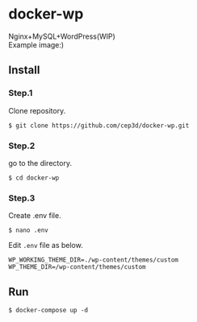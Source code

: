 # docker-wp
Nginx+MySQL+WordPress(WIP)  
Example image:)

## Install

### Step.1
Clone repository.
```
$ git clone https://github.com/cep3d/docker-wp.git
```

### Step.2
go to the directory.
```
$ cd docker-wp
```

### Step.3
Create .env file.
```
$ nano .env
```

Edit `.env` file as below.
```
WP_WORKING_THEME_DIR=./wp-content/themes/custom
WP_THEME_DIR=/wp-content/themes/custom
```

## Run
```
$ docker-compose up -d
```